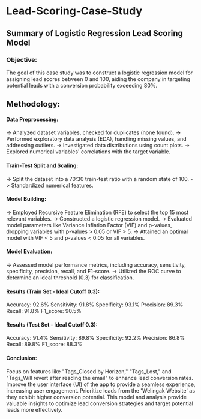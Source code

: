# Lead-Scoring-Case-Study

## Summary of Logistic Regression Lead Scoring Model

### Objective:
The goal of this case study was to construct a logistic regression model for assigning lead scores between 0 and 100, aiding the company in targeting potential leads with a conversion probability exceeding 80%.

## Methodology:

#### Data Preprocessing:
-> Analyzed dataset variables, checked for duplicates (none found).
-> Performed exploratory data analysis (EDA), handling missing values, and addressing outliers.
-> Investigated data distributions using count plots.
-> Explored numerical variables' correlations with the target variable.

#### Train-Test Split and Scaling:
-> Split the dataset into a 70:30 train-test ratio with a random state of 100.
-> Standardized numerical features.

#### Model Building:
-> Employed Recursive Feature Elimination (RFE) to select the top 15 most relevant variables.
-> Constructed a logistic regression model.
-> Evaluated model parameters like Variance Inflation Factor (VIF) and p-values, dropping variables with p-values > 0.05 or VIF > 5.
-> Attained an optimal model with VIF < 5 and p-values < 0.05 for all variables.

#### Model Evaluation:
-> Assessed model performance metrics, including accuracy, sensitivity, specificity, precision, recall, and F1-score.
-> Utilized the ROC curve to determine an ideal threshold (0.3) for classification.

#### Results (Train Set - Ideal Cutoff 0.3):
Accuracy: 92.6%
Sensitivity: 91.8%
Specificity: 93.1%
Precision: 89.3%
Recall: 91.8%
F1_score: 90.5%

#### Results (Test Set - Ideal Cutoff 0.3):
Accuracy: 91.4%
Sensitivity: 89.8%
Specificity: 92.2%
Precision: 86.8%
Recall: 89.8%
F1_score: 88.3%

#### Conclusion:
Focus on features like "Tags_Closed by Horizon," "Tags_Lost," and "Tags_Will revert after reading the email" to enhance lead conversion rates.
Improve the user interface (UI) of the app to provide a seamless experience, increasing user engagement.
Prioritize leads from the 'Welingak Website' as they exhibit higher conversion potential.
This model and analysis provide valuable insights to optimize lead conversion strategies and target potential leads more effectively.
